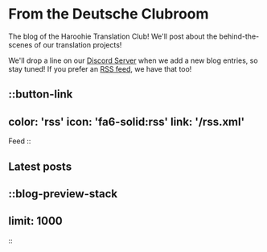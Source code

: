 # From the Deutsche Clubroom

The blog of the Haroohie Translation Club! We'll post about the behind-the-scenes of our translation projects!

We'll drop a line on our [Discord Server](https://discord.gg/nesRSbpeFM) when we add a new blog entries, so stay tuned!
If you prefer an [RSS feed](/rss.xml), we have that too!

::button-link
---
color: 'rss'
icon: 'fa6-solid:rss'
link: '/rss.xml'
---
Feed
::

## Latest posts
::blog-preview-stack
---
limit: 1000
---
::